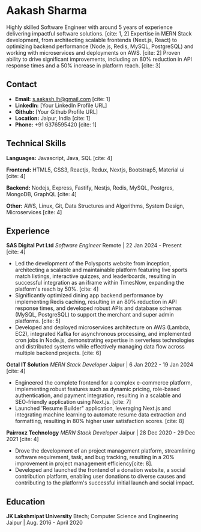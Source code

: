 # Aakash Sharma

Highly skilled Software Engineer with around 5 years of experience delivering impactful software solutions. [cite: 1, 2] Expertise in MERN Stack development, from architecting scalable frontends (Next.js, React) to optimizing backend performance (Node.js, Redis, MySQL, PostgreSQL) and working with microservices and deployments on AWS. [cite: 2] Proven ability to drive significant improvements, including an 80% reduction in API response times and a 50% increase in platform reach. [cite: 3]

## Contact

-   **Email:** s.aakash.lh@gmail.com [cite: 1]
-   **LinkedIn:** \[Your LinkedIn Profile URL]
-   **Github:** \[Your Github Profile URL]
-   **Location:** Jaipur, India [cite: 1]
-   **Phone:** +91 6376595420 [cite: 1]

## Technical Skills

**Languages:** Javascript, Java, SQL [cite: 4]

**Frontend:** HTML5, CSS3, Reactjs, Redux, Nextjs, Bootstrap5, Material ui [cite: 4]

**Backend:** Nodejs, Express, Fastify, Nestjs, Redis, MySQL, Postgres, MongoDB, GraphQL [cite: 4]

**Other:** AWS, Linux, Git, Data Structures and Algorithms, System Design, Microservices [cite: 4]

## Experience

**SAS Digital Pvt Ltd** *Software Engineer* Remote | 22 Jan 2024 - Present [cite: 4]

-   Led the development of the Polysports website from inception, architecting a scalable and maintainable platform featuring live sports match listings, interactive quizzes, and leaderboards, resulting in successful integration as an iframe within TimesNow, expanding the platform's reach by 50%. [cite: 4]
-   Significantly optimized dining app backend performance by implementing Redis caching, resulting in an 80% reduction in API response times, and developed robust APIs and database schemas (MySQL, PostgreSQL) to support the merchant and super admin platforms. [cite: 5]
-   Developed and deployed microservices architecture on AWS (Lambda, EC2), integrated Kafka for asynchronous processing, and implemented cron jobs in Node.js, demonstrating expertise in serverless technologies and distributed systems while effectively managing data flow across multiple backend projects. [cite: 6]

**Octal IT Solution** *MERN Stack Developer* Jaipur | 6 Jan 2022 - 19 Jan 2024 [cite: 4]

-   Engineered the complete frontend for a complex e-commerce platform, implementing robust features such as dynamic pricing, role-based authentication, and payment integration, resulting in a scalable and SEO-friendly application using Next.js. [cite: 7]
-   Launched 'Resume Builder" application, leveraging Next.js and integrating machine learning to automate resume data extraction and formatting, resulting in 80% higher user satisfaction scores. [cite: 8]

**Pairroxz Technology** *MERN Stack Developer* Jaipur | 28 Dec 2020 - 29 Dec 2021 [cite: 4]

-   Drove the development of an project management platform, streamlining software requirement, task, and bug tracking, resulting in a 20% improvement in project management efficiency[cite: 8].
-   Developed and launched the frontend of a donation website, a social contribution platform, enabling user donations to diverse causes and contributing to the platform's successful initial launch and social impact.

## Education

**JK Lakshmipat University** Btech; Computer Science and Engineering  
Jaipur | Aug. 2016 - April 2020
